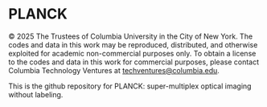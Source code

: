 # PLANCK
© 2025 The Trustees of Columbia University in the City of New York. The codes and data in this work may be reproduced, distributed, and otherwise exploited for academic non-commercial purposes only. To obtain a license to the codes and data in this work for commercial purposes, please contact Columbia Technology Ventures at techventures@columbia.edu.

This is the github repository for PLANCK: super-multiplex optical imaging without labeling.


